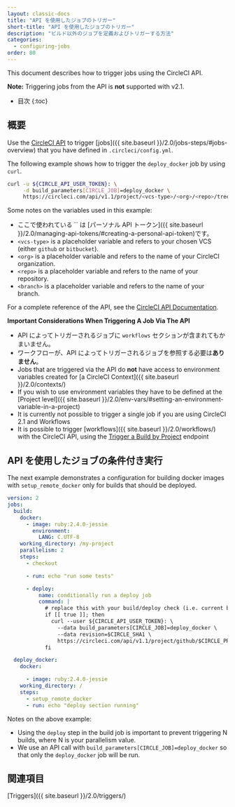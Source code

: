 ```yaml
---
layout: classic-docs
title: "API を使用したジョブのトリガー"
short-title: "API を使用したジョブのトリガー"
description: "ビルド以外のジョブを定義およびトリガーする方法"
categories:
  - configuring-jobs
order: 80
---
```



This document describes how to trigger jobs using the CircleCI API.

**Note:** Triggering jobs from the API is **not** supported with v2.1.

- 目次
{:toc}

## 概要

Use the [CircleCI API](https://circleci.com/docs/api/#trigger-a-new-job) to trigger [jobs]({{ site.baseurl }}/2.0/jobs-steps/#jobs-overview) that you have defined in `.circleci/config.yml`.

The following example shows how to trigger the `deploy_docker` job by using `curl`.

```bash
curl -u ${CIRCLE_API_USER_TOKEN}: \
     -d build_parameters[CIRCLE_JOB]=deploy_docker \
     https://circleci.com/api/v1.1/project/<vcs-type>/<org>/<repo>/tree/<branch>
```

Some notes on the variables used in this example:

- ここで使われている `` は [パーソナル API トークン]({{ site.baseurl }}/2.0/managing-api-tokens/#creating-a-personal-api-token)です。
- `<vcs-type>` is a placeholder variable and refers to your chosen VCS (either `github` or `bitbucket`).
- `<org>` is a placeholder variable and refers to the name of your CircleCI organization.
- `<repo>` is a placeholder variable and refers to the name of your repository.
- `<branch>` is a placeholder variable and refers to the name of your branch.

For a complete reference of the API, see the [CircleCI API Documentation](https://circleci.com/docs/api/#section=reference).

**Important Considerations When Triggering A Job Via The API**

- API によってトリガーされるジョブに `workflows` セクションが含まれてもかまいません。
- ワークフローが、API によってトリガーされるジョブを参照する必要は**ありません**。
- Jobs that are triggered via the API do **not** have access to environment variables created for [a CircleCI Context]({{ site.baseurl }}/2.0/contexts/)
- If you wish to use environment variables they have to be defined at the [Project level]({{ site.baseurl }}/2.0/env-vars/#setting-an-environment-variable-in-a-project)
- It is currently not possible to trigger a single job if you are using CircleCI 2.1 and Workflows
- It is possible to trigger [workflows]({{ site.baseurl }}/2.0/workflows/) with the CircleCI API, using the [Trigger a Build by Project](https://circleci.com/docs/api/#trigger-a-new-build-by-project-preview) endpoint

## API を使用したジョブの条件付き実行

The next example demonstrates a configuration for building docker images with `setup_remote_docker` only for builds that should be deployed.

```yaml
version: 2
jobs:
  build:
    docker:
      - image: ruby:2.4.0-jessie
        environment:
          LANG: C.UTF-8
    working_directory: /my-project
    parallelism: 2
    steps:
      - checkout

      - run: echo "run some tests"

      - deploy:
          name: conditionally run a deploy job
          command: |
            # replace this with your build/deploy check (i.e. current branch is "release")
            if [[ true ]]; then
              curl --user ${CIRCLE_API_USER_TOKEN}: \
                --data build_parameters[CIRCLE_JOB]=deploy_docker \
                --data revision=$CIRCLE_SHA1 \
                https://circleci.com/api/v1.1/project/github/$CIRCLE_PROJECT_USERNAME/$CIRCLE_PROJECT_REPONAME/tree/$CIRCLE_BRANCH
            fi

  deploy_docker:
    docker:

      - image: ruby:2.4.0-jessie
    working_directory: /
    steps:
      - setup_remote_docker
      - run: echo "deploy section running"
```

Notes on the above example:

- Using the `deploy` step in the build job is important to prevent triggering N builds, where N is your parallelism value.
- We use an API call with `build_parameters[CIRCLE_JOB]=deploy_docker` so that only the `deploy_docker` job will be run.

## 関連項目

[Triggers]({{ site.baseurl }}/2.0/triggers/)